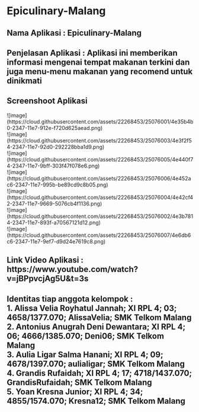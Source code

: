 # Epiculinary-Malang
<h2>Nama Aplikasi : Epiculinary-Malang</h2>
<h2>Penjelasan Aplikasi : Aplikasi ini memberikan informasi mengenai tempat makanan terkini dan juga menu-menu makanan yang recomend untuk dinikmati</h2>
<h2>Screenshoot Aplikasi</h2>
![image](https://cloud.githubusercontent.com/assets/22268453/25076001/4e35b4b0-2347-11e7-912e-f720d625aead.png)<br>
![image](https://cloud.githubusercontent.com/assets/22268453/25076003/4e3f2f54-2347-11e7-92d0-292228bba1d9.png)<br>
![image](https://cloud.githubusercontent.com/assets/22268453/25076005/4e440f74-2347-11e7-9bff-303f47f078e6.png)<br>
![image](https://cloud.githubusercontent.com/assets/22268453/25076006/4e452ac6-2347-11e7-995b-be89cd9c8b05.png)<br>
![image](https://cloud.githubusercontent.com/assets/22268453/25076004/4e42cf42-2347-11e7-9669-5076cb4f1136.png)<br>
![image](https://cloud.githubusercontent.com/assets/22268453/25076002/4e3b7814-2347-11e7-893f-a70567121d12.png)<br>
![image](https://cloud.githubusercontent.com/assets/22268453/25076007/4e6db6c6-2347-11e7-9ef7-d9d24e7619c8.png)
<h2>Link Video Aplikasi : https://www.youtube.com/watch?v=jBPpvcjAg5U&t=3s</h2>
<h2>Identitas tiap anggota kelompok : <br>
1. Alissa Velia Royhatul Jannah; XI RPL 4; 03; 4658/1377.070; AlissaVelia; SMK Telkom Malang<br>
2. Antonius Anugrah Deni Dewantara; XI RPL 4; 06; 4666/1385.070; Deni06; SMK Telkom Malang<br>
3. Aulia Ligar Salma Hanani; XI RPL 4; 09; 4678/1397.070; aulialigar; SMK Telkom Malang<br>
4. Grandis Rufaidah; XI RPL 4; 17; 4718/1437.070; GrandisRufaidah; SMK Telkom Malang<br>
5. Yoan Kresna Junior; XI RPL 4; 34; 4855/1574.070; Kresna12; SMK Telkom Malang</h2>
